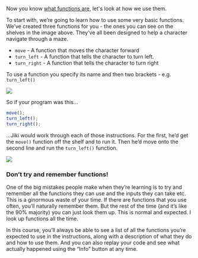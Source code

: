 Now you know [what functions are](./functions-introduction), let's look at how we use them.

To start with, we’re going to learn how to use some very basic functions. We’ve created three functions for you - the ones you can see on the shelves in the image above. They’ve all been designed to help a character navigate through a maze.

- `move` - A function that moves the character forward
- `turn_left` - A function that tells the character to turn left.
- `turn_right` - A function that tells the character to turn right

To use a function you specify its name and then two brackets - e.g. `turn_left()`

<img src="https://assets.exercism.org/bootcamp/diagrams/calling-a-function.png" class="diagram"/>

So if your program was this…

```jsx
move();
turn_left();
turn_right();
```

…Jiki would work through each of those instructions. For the first, he’d get the `move()` function off the shelf and to run it. Then he’d move onto the second line and run the `turn_left()` function.

<img src="https://assets.exercism.org/bootcamp/diagrams/using-a-function.png" class="diagram"/>

### Don’t try and remember functions!

One of the big mistakes people make when they’re learning is to try and remember all the functions they can use and the inputs they can take etc. This is a ginormous waste of your time. If there are functions that you use often, you’ll naturally remember them. But the rest of the time (and it’s like the 90% majority) you can just look them up. This is normal and expected. I look up functions all the time.

In this course, you’ll always be able to see a list of all the functions you’re expected to use in the instructions, along with a description of what they do and how to use them. And you can also replay your code and see what actually happened using the “Info” button at any time.
